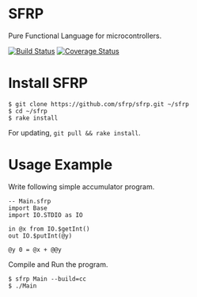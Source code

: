 SFRP
=====

Pure Functional Language for microcontrollers.

[![Build Status](https://travis-ci.org/sfrp/sfrp.svg?branch=master)](https://travis-ci.org/sfrp/sfrp)
[![Coverage Status](https://coveralls.io/repos/github/sfrp/sfrp/badge.svg?branch=master)](https://coveralls.io/github/sfrp/sfrp?branch=master)

# Install SFRP
```
$ git clone https://github.com/sfrp/sfrp.git ~/sfrp
$ cd ~/sfrp
$ rake install
```
For updating, `git pull && rake install`.

# Usage Example
Write following simple accumulator program.
```
-- Main.sfrp
import Base
import IO.STDIO as IO

in @x from IO.$getInt()
out IO.$putInt(@y)

@y 0 = @x + @@y
```

Compile and Run the program.
```
$ sfrp Main --build=cc
$ ./Main
```
